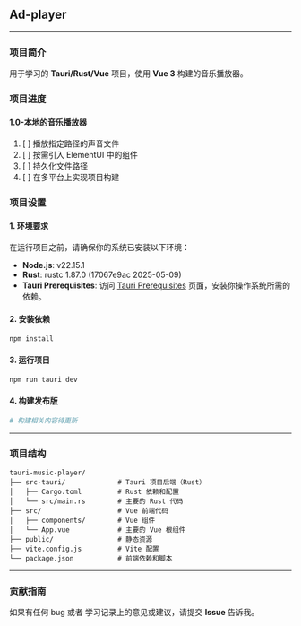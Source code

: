 ## **Ad-player**

-----

### **项目简介**

用于学习的 **Tauri/Rust/Vue** 项目，使用 **Vue 3** 构建的音乐播放器。

### **项目进度**

#### 1.0-本地的音乐播放器
1. [ ] 播放指定路径的声音文件
2. [ ] 按需引入 ElementUI 中的组件
3. [ ] 持久化文件路径
4. [ ] 在多平台上实现项目构建


### **项目设置**

#### **1. 环境要求**

在运行项目之前，请确保你的系统已安装以下环境：

  * **Node.js**: v22.15.1
  * **Rust**: rustc 1.87.0 (17067e9ac 2025-05-09)
  * **Tauri Prerequisites**: 访问 [Tauri Prerequisites](https://tauri.app/v1/guides/getting-started/prerequisites) 页面，安装你操作系统所需的依赖。

#### **2. 安装依赖**

```bash
npm install
```

#### **3. 运行项目**

```bash
npm run tauri dev
```

#### **4. 构建发布版**

```bash
# 构建相关内容待更新
```
-----

### **项目结构**

```
tauri-music-player/
├── src-tauri/             # Tauri 项目后端（Rust）
│   ├── Cargo.toml         # Rust 依赖和配置
│   └── src/main.rs        # 主要的 Rust 代码
├── src/                   # Vue 前端代码
│   ├── components/        # Vue 组件
│   └── App.vue            # 主要的 Vue 根组件
├── public/                # 静态资源
├── vite.config.js         # Vite 配置
└── package.json           # 前端依赖和脚本
```

-----

### **贡献指南**

如果有任何 bug 或者 学习记录上的意见或建议，请提交 **Issue** 告诉我。
